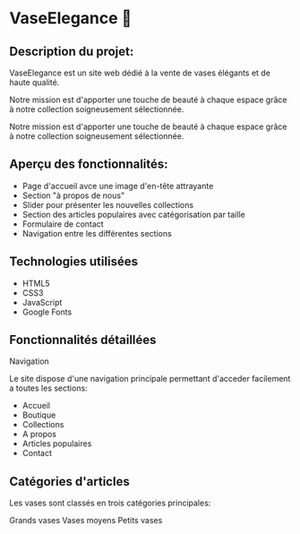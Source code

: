 # VaseElegance 🏺


## Description du projet:
VaseElegance est un site web dédié à la vente de vases élégants et de haute qualité.

Notre mission est d'apporter une touche de beauté à chaque espace grâce à notre collection soigneusement sélectionnée.

Notre mission est d'apporter une touche de beauté à chaque espace grâce à notre collection soigneusement sélectionnée.


## Aperçu des fonctionnalités:
- Page d'accueil avce une image d'en-tête attrayante
- Section "à propos de nous"
- Slider pour présenter les nouvelles collections
- Section des articles populaires avec catégorisation par taille
- Formulaire de contact
- Navigation entre les différentes sections 


## Technologies utilisées

- HTML5  
- CSS3  
- JavaScript  
- Google Fonts

## Fonctionnalités détaillées 
Navigation

Le site dispose d'une navigation principale permettant d'acceder facilement a toutes les sections:

- Accueil
- Boutique
- Collections
- A propos
- Articles populaires
- Contact

## Catégories d'articles
Les vases sont classés en trois catégories principales:

Grands vases
Vases moyens
Petits vases

